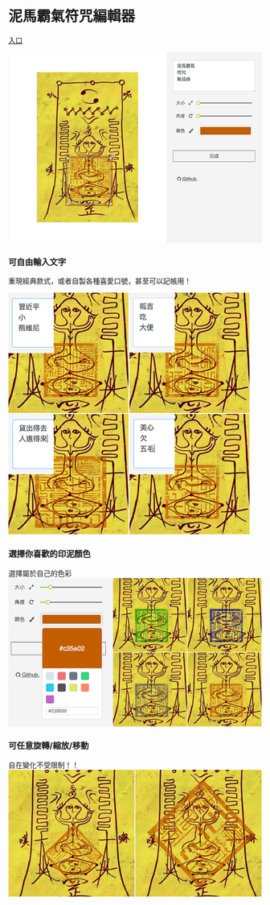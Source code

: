 # 泥馬霸氣符咒編輯器
[入口](https://zack0711.github.io/nimapachi-rune-paper-editor/ "Entry Link")

![Example Image](/images/example-0.png "Example Image")

### 可自由輸入文字
重現經典款式，或者自製各種喜愛口號，甚至可以記帳用！

![Example Image](/images/example-1.png "Example Image")

### 選擇你喜歡的印泥顏色
選擇屬於自己的色彩
![Example Image](/images/example-2.png "Example Image")

### 可任意旋轉/縮放/移動
自在變化不受限制！！
![Example Image](/images/example-3.png "Example Image")

